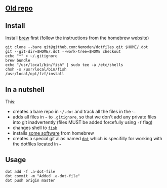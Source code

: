 [Old repo](https://github.com/Nemoden/dotfiles.old)
---

Install
---

Install [brew](https://brew.sh/) first (follow the instructions from the homebrew website)

    git clone --bare git@github.com:Nemoden/dotfiles.git $HOME/.dot
    git --git-dir=$HOME/.dot --work-tree=$HOME checkout
    echo "*" > ~/.gitignore
    brew bundle
    echo "/usr/local/bin/fish" | sudo tee -a /etc/shells
    chsh -s /usr/local/bin/fish
    /usr/local/opt/fzf/install
    
In a nutshell
---

This:

- creates a bare repo in `~/.dot` and track all the files in the `~`.
- adds all files in `~` to `.gitignore`, so that we don't add any private files into git inadvertently (files MUST be added forcefully using `-f` flag)
- changes shell to [`fish`](https://fishshell.com/)
- installs [some software](/Brewfile) from homebrew
- creates a special git alias named [`dot`](/.config/fish/functions/dot.fish) which is specifilly for working with the dotfiles located in `~`


Usage
---

    dot add -f .a-dot-file
    dot commit -m "Added .a-dot-file"
    dot push origin master
